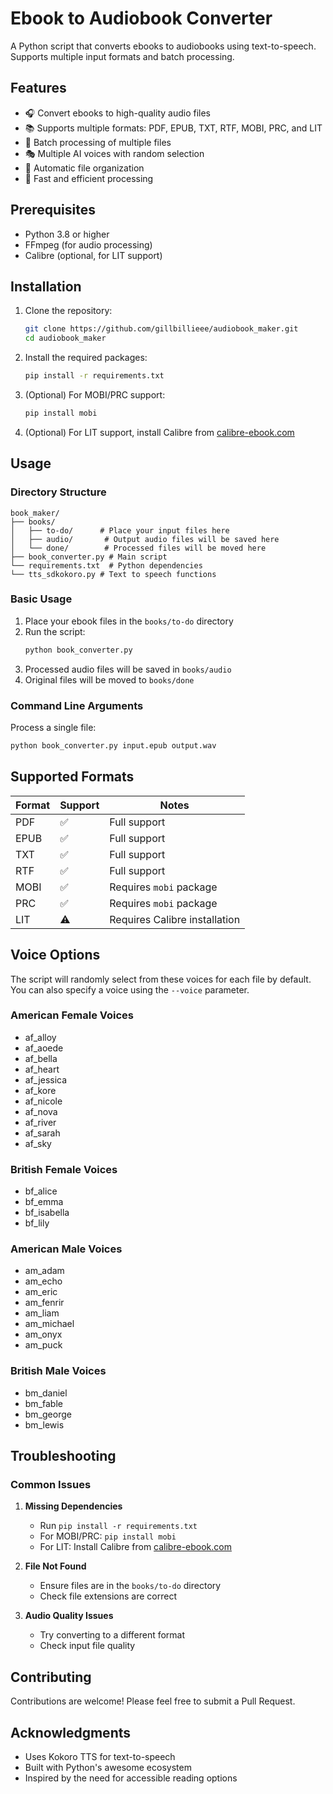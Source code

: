 # Ebook to Audiobook Converter

A Python script that converts ebooks to audiobooks using text-to-speech. Supports multiple input formats and batch processing.

## Features

- 🎧 Convert ebooks to high-quality audio files
- 📚 Supports multiple formats: PDF, EPUB, TXT, RTF, MOBI, PRC, and LIT
- 🔄 Batch processing of multiple files
- 🎭 Multiple AI voices with random selection
- 📂 Automatic file organization
- 🚀 Fast and efficient processing

## Prerequisites

- Python 3.8 or higher
- FFmpeg (for audio processing)
- Calibre (optional, for LIT support)

## Installation

1. Clone the repository:
   ```bash
   git clone https://github.com/gillbillieee/audiobook_maker.git
   cd audiobook_maker
   ```

2. Install the required packages:
   ```bash
   pip install -r requirements.txt
   ```

3. (Optional) For MOBI/PRC support:
   ```bash
   pip install mobi
   ```

4. (Optional) For LIT support, install Calibre from [calibre-ebook.com](https://calibre-ebook.com/)

## Usage

### Directory Structure

```
book_maker/
├── books/
│   ├── to-do/      # Place your input files here
│   ├── audio/       # Output audio files will be saved here
│   └── done/        # Processed files will be moved here
├── book_converter.py # Main script
└── requirements.txt  # Python dependencies
└── tts_sdkokoro.py # Text to speech functions
```

### Basic Usage

1. Place your ebook files in the `books/to-do` directory
2. Run the script:
   ```bash
   python book_converter.py
   ```
3. Processed audio files will be saved in `books/audio`
4. Original files will be moved to `books/done`

### Command Line Arguments

Process a single file:
```bash
python book_converter.py input.epub output.wav
```

## Supported Formats

| Format | Support | Notes |
|--------|---------|-------|
| PDF    | ✅      | Full support |
| EPUB   | ✅      | Full support |
| TXT    | ✅      | Full support |
| RTF    | ✅      | Full support |
| MOBI   | ✅      | Requires `mobi` package |
| PRC    | ✅      | Requires `mobi` package |
| LIT    | ⚠️      | Requires Calibre installation |

## Voice Options

The script will randomly select from these voices for each file by default. You can also specify a voice using the `--voice` parameter.

### American Female Voices
- af_alloy
- af_aoede
- af_bella
- af_heart
- af_jessica
- af_kore
- af_nicole
- af_nova
- af_river
- af_sarah
- af_sky

### British Female Voices
- bf_alice
- bf_emma
- bf_isabella
- bf_lily

### American Male Voices
- am_adam
- am_echo
- am_eric
- am_fenrir
- am_liam
- am_michael
- am_onyx
- am_puck

### British Male Voices
- bm_daniel
- bm_fable
- bm_george
- bm_lewis

## Troubleshooting

### Common Issues

1. **Missing Dependencies**
   - Run `pip install -r requirements.txt`
   - For MOBI/PRC: `pip install mobi`
   - For LIT: Install Calibre from [calibre-ebook.com](https://calibre-ebook.com/)

2. **File Not Found**
   - Ensure files are in the `books/to-do` directory
   - Check file extensions are correct

3. **Audio Quality Issues**
   - Try converting to a different format
   - Check input file quality

## Contributing

Contributions are welcome! Please feel free to submit a Pull Request.


## Acknowledgments

- Uses Kokoro TTS for text-to-speech
- Built with Python's awesome ecosystem
- Inspired by the need for accessible reading options

